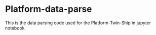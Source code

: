 # Platform-data-parse
This is the data parsing code used for the Platform-Twin-Ship in jupyter notebook.
